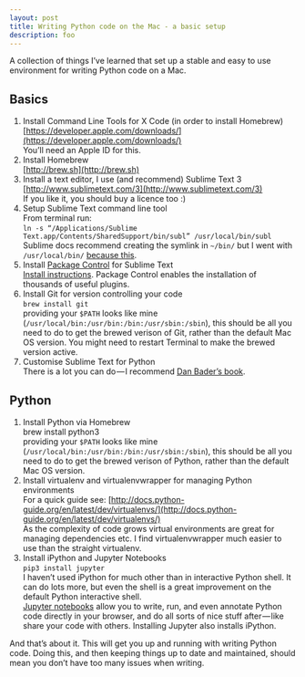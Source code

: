 ```yaml
---
layout: post
title: Writing Python code on the Mac - a basic setup
description: foo
---
```


A collection of things I’ve learned that set up a stable and easy to use environment for writing Python code on a Mac.

## Basics

1. Install Command Line Tools for X Code (in order to install Homebrew)<br>
[https://developer.apple.com/downloads/](https://developer.apple.com/downloads/)<br>
You’ll need an Apple ID for this.
2. Install Homebrew<br>
[http://brew.sh](http://brew.sh)
3. Install a text editor, I use (and recommend) Sublime Text 3<br>
[http://www.sublimetext.com/3](http://www.sublimetext.com/3)<br>
If you like it, you should buy a licence too :)
4. Setup Sublime Text command line tool<br>
From terminal run:<br>
```ln -s “/Applications/Sublime Text.app/Contents/SharedSupport/bin/subl” /usr/local/bin/subl```<br>
Sublime docs recommend creating the symlink in ```~/bin/``` but I went with ```/usr/local/bin/``` [because this](http://olivierlacan.com/posts/launch-sublime-text-3-from-the-command-line/).
5. Install [Package Control](https://packagecontrol.io/) for Sublime Text<br>
[Install instructions](https://packagecontrol.io/installation). Package Control enables the installation of thousands of useful plugins.
6. Install Git for version controlling your code<br>
```brew install git```<br>
providing your ```$PATH``` looks like mine (```/usr/local/bin:/usr/bin:/bin:/usr/sbin:/sbin```), this should be all you need to do to get the brewed verison of Git, rather than the default Mac OS version. You might need to restart Terminal to make the brewed version active.
7. Customise Sublime Text for Python<br>
There is a lot you can do — I recommend [Dan Bader’s book](https://dbader.org/products/sublime-python-guide/).

## Python

1. Install Python via Homebrew<br>
brew install python3<br>
providing your ```$PATH``` looks like mine (```/usr/local/bin:/usr/bin:/bin:/usr/sbin:/sbin```), this should be all you need to do to get the brewed verison of Python, rather than the default Mac OS version.
2. Install virtualenv and virtualenvwrapper for managing Python environments<br>
For a quick guide see: [http://docs.python-guide.org/en/latest/dev/virtualenvs/](http://docs.python-guide.org/en/latest/dev/virtualenvs/)<br>
As the complexity of code grows virtual environments are great for managing dependencies etc. I find virtualenvwrapper much easier to use than the straight virtualenv.
3. Install iPython and Jupyter Notebooks<br>
```pip3 install jupyter```<br>
I haven’t used iPython for much other than in interactive Python shell. It can do lots more, but even the shell is a great improvement on the default Python interactive shell.<br>
[Jupyter notebooks](http://jupyter.org/) allow you to write, run, and even annotate Python code directly in your browser, and do all sorts of nice stuff after — like share your code with others. Installing Jupyter also installs iPython.

And that’s about it. This will get you up and running with writing Python code. Doing this, and then keeping things up to date and maintained, should mean you don’t have too many issues when writing.